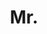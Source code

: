 ---
name: Andrew Gambardella
title: Mr.
email: gambs@robots.ox.ac.uk
website: http://www.robots.ox.ac.uk/~gambs/
note: NULL
category: Graduate Students
photo: /images/people/AndrewGambardella.png
---